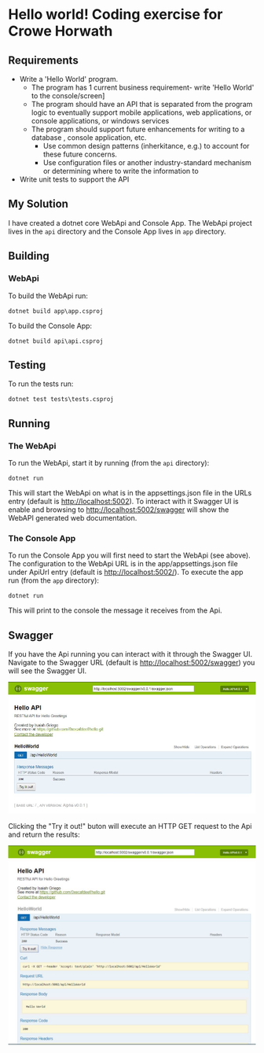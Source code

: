 # Hello world! Coding exercise for Crowe Horwath

## Requirements

- Write a 'Hello World' program.
  - The program has 1 current business requirement- write 'Hello World' to the console/screen]
  - The program should have an API that is separated from the program logic to eventually support mobile applications, web applications, or console applications, or windows services
  - The program should support future enhancements for writing to a database , console application, etc.
    - Use common design patterns (inherkitance, e.g.) to account for these future concerns.
    - Use configuration files or another industry-standard mechanism or determining where to write the information to
- Write unit tests to support the API

## My Solution

I have created a dotnet core WebApi and Console App. The WebApi project lives in the `api` directory and the Console App lives in `app` directory.

## Building

### WebApi

To build the WebApi run:

```commandline
dotnet build app\app.csproj
```

To build the Console App:

```commandline
dotnet build api\api.csproj
```

## Testing

To run the tests run:

```commandline
dotnet test tests\tests.csproj
```

## Running

### The WebApi

To run the WebApi, start it by running (from the `api` directory):

```commandline
dotnet run
```

This will start the WebApi on what is in the appsettings.json file in the URLs entry (default is <http://localhost:5002>). To interact with it Swagger UI is enable and browsing to <http://localhost:5002/swagger> will show the WebAPI generated web documentation.

### The Console App

To run the Console App you will first need to start the WebApi (see above). The configuration to the WebApi URL is in the app/appsettings.json file under ApiUrl entry (default is <http://localhost:5002/>). To execute the app run (from the `app` directory):

```command line
dotnet run
```

This will print to the console the message it receives from the Api.

## Swagger

If you have the Api running you can interact with it through the Swagger UI. Navigate to the Swagger URL (default is <http://localhost:5002/swagger>) you will see the Swagger UI.

![screenshot2](/screenshots//screen2.jpg)

Clicking the "Try it out!" buton will execute an HTTP GET request to the Api and return the results:

![screenshot1](/screenshots/screen1.jpg)